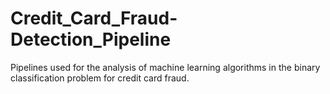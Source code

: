 # Credit_Card_Fraud-Detection_Pipeline
Pipelines used for the analysis of machine learning algorithms in the binary classification problem for credit card fraud.
